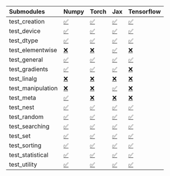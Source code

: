 | Submodules        | Numpy                                                                                                                           | Torch                                                                                                                           | Jax                                                                                                                             | Tensorflow                                                                                                                      |
|:------------------|:--------------------------------------------------------------------------------------------------------------------------------|:--------------------------------------------------------------------------------------------------------------------------------|:--------------------------------------------------------------------------------------------------------------------------------|:--------------------------------------------------------------------------------------------------------------------------------|
| test_creation     | <a href="https://github.com/unifyai/ivy/runs/7850841350?check_suite_focus=true" rel="noopener noreferrer" target="_blank">✅</a> | <a href="https://github.com/unifyai/ivy/runs/7850842267?check_suite_focus=true" rel="noopener noreferrer" target="_blank">✅</a> | <a href="https://github.com/unifyai/ivy/runs/7850843029?check_suite_focus=true" rel="noopener noreferrer" target="_blank">✅</a> | <a href="https://github.com/unifyai/ivy/runs/7850844162?check_suite_focus=true" rel="noopener noreferrer" target="_blank">✅</a> |
| test_device       | <a href="https://github.com/unifyai/ivy/runs/7850841398?check_suite_focus=true" rel="noopener noreferrer" target="_blank">✅</a> | <a href="https://github.com/unifyai/ivy/runs/7850842303?check_suite_focus=true" rel="noopener noreferrer" target="_blank">✅</a> | <a href="https://github.com/unifyai/ivy/runs/7850843130?check_suite_focus=true" rel="noopener noreferrer" target="_blank">✅</a> | <a href="https://github.com/unifyai/ivy/runs/7850844201?check_suite_focus=true" rel="noopener noreferrer" target="_blank">✅</a> |
| test_dtype        | <a href="https://github.com/unifyai/ivy/runs/7850841442?check_suite_focus=true" rel="noopener noreferrer" target="_blank">✅</a> | <a href="https://github.com/unifyai/ivy/runs/7850842354?check_suite_focus=true" rel="noopener noreferrer" target="_blank">✅</a> | <a href="https://github.com/unifyai/ivy/runs/7850843233?check_suite_focus=true" rel="noopener noreferrer" target="_blank">✅</a> | <a href="https://github.com/unifyai/ivy/runs/7850844254?check_suite_focus=true" rel="noopener noreferrer" target="_blank">✅</a> |
| test_elementwise  | <a href="https://github.com/unifyai/ivy/runs/7850841501?check_suite_focus=true" rel="noopener noreferrer" target="_blank">❌</a> | <a href="https://github.com/unifyai/ivy/runs/7850842395?check_suite_focus=true" rel="noopener noreferrer" target="_blank">❌</a> | <a href="https://github.com/unifyai/ivy/runs/7850843357?check_suite_focus=true" rel="noopener noreferrer" target="_blank">✅</a> | <a href="https://github.com/unifyai/ivy/runs/7850844324?check_suite_focus=true" rel="noopener noreferrer" target="_blank">❌</a> |
| test_general      | <a href="https://github.com/unifyai/ivy/runs/7850841536?check_suite_focus=true" rel="noopener noreferrer" target="_blank">✅</a> | <a href="https://github.com/unifyai/ivy/runs/7850842449?check_suite_focus=true" rel="noopener noreferrer" target="_blank">✅</a> | <a href="https://github.com/unifyai/ivy/runs/7850843471?check_suite_focus=true" rel="noopener noreferrer" target="_blank">✅</a> | <a href="https://github.com/unifyai/ivy/runs/7850844398?check_suite_focus=true" rel="noopener noreferrer" target="_blank">✅</a> |
| test_gradients    | <a href="https://github.com/unifyai/ivy/runs/7850841599?check_suite_focus=true" rel="noopener noreferrer" target="_blank">✅</a> | <a href="https://github.com/unifyai/ivy/runs/7850842485?check_suite_focus=true" rel="noopener noreferrer" target="_blank">✅</a> | <a href="https://github.com/unifyai/ivy/runs/7850843532?check_suite_focus=true" rel="noopener noreferrer" target="_blank">✅</a> | <a href="https://github.com/unifyai/ivy/runs/7850844458?check_suite_focus=true" rel="noopener noreferrer" target="_blank">❌</a> |
| test_linalg       | <a href="https://github.com/unifyai/ivy/runs/7850841655?check_suite_focus=true" rel="noopener noreferrer" target="_blank">❌</a> | <a href="https://github.com/unifyai/ivy/runs/7850842523?check_suite_focus=true" rel="noopener noreferrer" target="_blank">❌</a> | <a href="https://github.com/unifyai/ivy/runs/7850843617?check_suite_focus=true" rel="noopener noreferrer" target="_blank">❌</a> | <a href="https://github.com/unifyai/ivy/runs/7850844531?check_suite_focus=true" rel="noopener noreferrer" target="_blank">❌</a> |
| test_manipulation | <a href="https://github.com/unifyai/ivy/runs/7850841712?check_suite_focus=true" rel="noopener noreferrer" target="_blank">❌</a> | <a href="https://github.com/unifyai/ivy/runs/7850842578?check_suite_focus=true" rel="noopener noreferrer" target="_blank">❌</a> | <a href="https://github.com/unifyai/ivy/runs/7850843668?check_suite_focus=true" rel="noopener noreferrer" target="_blank">✅</a> | <a href="https://github.com/unifyai/ivy/runs/7850844583?check_suite_focus=true" rel="noopener noreferrer" target="_blank">❌</a> |
| test_meta         | <a href="https://github.com/unifyai/ivy/runs/7850841784?check_suite_focus=true" rel="noopener noreferrer" target="_blank">✅</a> | <a href="https://github.com/unifyai/ivy/runs/7850842629?check_suite_focus=true" rel="noopener noreferrer" target="_blank">❌</a> | <a href="https://github.com/unifyai/ivy/runs/7850843720?check_suite_focus=true" rel="noopener noreferrer" target="_blank">❌</a> | <a href="https://github.com/unifyai/ivy/runs/7850844647?check_suite_focus=true" rel="noopener noreferrer" target="_blank">❌</a> |
| test_nest         | <a href="https://github.com/unifyai/ivy/runs/7850841840?check_suite_focus=true" rel="noopener noreferrer" target="_blank">✅</a> | <a href="https://github.com/unifyai/ivy/runs/7850842675?check_suite_focus=true" rel="noopener noreferrer" target="_blank">✅</a> | <a href="https://github.com/unifyai/ivy/runs/7850843762?check_suite_focus=true" rel="noopener noreferrer" target="_blank">✅</a> | <a href="https://github.com/unifyai/ivy/runs/7850844714?check_suite_focus=true" rel="noopener noreferrer" target="_blank">✅</a> |
| test_random       | <a href="https://github.com/unifyai/ivy/runs/7850841913?check_suite_focus=true" rel="noopener noreferrer" target="_blank">✅</a> | <a href="https://github.com/unifyai/ivy/runs/7850842712?check_suite_focus=true" rel="noopener noreferrer" target="_blank">✅</a> | <a href="https://github.com/unifyai/ivy/runs/7850843800?check_suite_focus=true" rel="noopener noreferrer" target="_blank">✅</a> | <a href="https://github.com/unifyai/ivy/runs/7850844801?check_suite_focus=true" rel="noopener noreferrer" target="_blank">✅</a> |
| test_searching    | <a href="https://github.com/unifyai/ivy/runs/7850841954?check_suite_focus=true" rel="noopener noreferrer" target="_blank">✅</a> | <a href="https://github.com/unifyai/ivy/runs/7850842760?check_suite_focus=true" rel="noopener noreferrer" target="_blank">✅</a> | <a href="https://github.com/unifyai/ivy/runs/7850843849?check_suite_focus=true" rel="noopener noreferrer" target="_blank">✅</a> | <a href="https://github.com/unifyai/ivy/runs/7850844858?check_suite_focus=true" rel="noopener noreferrer" target="_blank">✅</a> |
| test_set          | <a href="https://github.com/unifyai/ivy/runs/7850842024?check_suite_focus=true" rel="noopener noreferrer" target="_blank">✅</a> | <a href="https://github.com/unifyai/ivy/runs/7850842811?check_suite_focus=true" rel="noopener noreferrer" target="_blank">✅</a> | <a href="https://github.com/unifyai/ivy/runs/7850843907?check_suite_focus=true" rel="noopener noreferrer" target="_blank">✅</a> | <a href="https://github.com/unifyai/ivy/runs/7850844927?check_suite_focus=true" rel="noopener noreferrer" target="_blank">✅</a> |
| test_sorting      | <a href="https://github.com/unifyai/ivy/runs/7850842109?check_suite_focus=true" rel="noopener noreferrer" target="_blank">✅</a> | <a href="https://github.com/unifyai/ivy/runs/7850842840?check_suite_focus=true" rel="noopener noreferrer" target="_blank">✅</a> | <a href="https://github.com/unifyai/ivy/runs/7850843967?check_suite_focus=true" rel="noopener noreferrer" target="_blank">✅</a> | <a href="https://github.com/unifyai/ivy/runs/7850844990?check_suite_focus=true" rel="noopener noreferrer" target="_blank">✅</a> |
| test_statistical  | <a href="https://github.com/unifyai/ivy/runs/7850842174?check_suite_focus=true" rel="noopener noreferrer" target="_blank">✅</a> | <a href="https://github.com/unifyai/ivy/runs/7850842886?check_suite_focus=true" rel="noopener noreferrer" target="_blank">✅</a> | <a href="https://github.com/unifyai/ivy/runs/7850844049?check_suite_focus=true" rel="noopener noreferrer" target="_blank">✅</a> | <a href="https://github.com/unifyai/ivy/runs/7850845041?check_suite_focus=true" rel="noopener noreferrer" target="_blank">✅</a> |
| test_utility      | <a href="https://github.com/unifyai/ivy/runs/7850842218?check_suite_focus=true" rel="noopener noreferrer" target="_blank">✅</a> | <a href="https://github.com/unifyai/ivy/runs/7850842953?check_suite_focus=true" rel="noopener noreferrer" target="_blank">✅</a> | <a href="https://github.com/unifyai/ivy/runs/7850844112?check_suite_focus=true" rel="noopener noreferrer" target="_blank">✅</a> | <a href="https://github.com/unifyai/ivy/runs/7850845103?check_suite_focus=true" rel="noopener noreferrer" target="_blank">✅</a> |